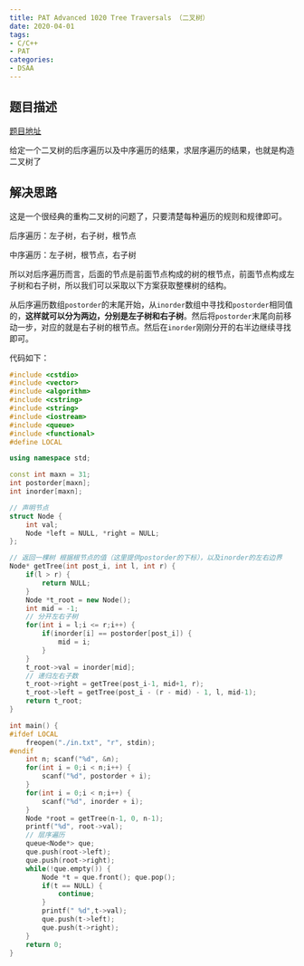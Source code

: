 ```yaml
---
title: PAT Advanced 1020 Tree Traversals （二叉树）
date: 2020-04-01
tags:
- C/C++
- PAT
categories:
- DSAA
---
```


## 题目描述

[题目地址](https://pintia.cn/problem-sets/994805342720868352/problems/994805485033603072)

给定一个二叉树的后序遍历以及中序遍历的结果，求层序遍历的结果，也就是构造二叉树了

<!-- more -->

## 解决思路

这是一个很经典的重构二叉树的问题了，只要清楚每种遍历的规则和规律即可。

后序遍历：左子树，右子树，根节点

中序遍历：左子树，根节点，右子树

所以对后序遍历而言，后面的节点是前面节点构成的树的根节点，前面节点构成左子树和右子树，所以我们可以采取以下方案获取整棵树的结构。

从后序遍历数组`postorder`的末尾开始，从`inorder`数组中寻找和`postorder`相同值的，**这样就可以分为两边，分别是左子树和右子树**。然后将`postorder`末尾向前移动一步，对应的就是右子树的根节点。然后在`inorder`刚刚分开的右半边继续寻找即可。

代码如下：

```cpp
#include <cstdio>
#include <vector>
#include <algorithm>
#include <cstring>
#include <string>
#include <iostream>
#include <queue>
#include <functional>
#define LOCAL

using namespace std;

const int maxn = 31;
int postorder[maxn];
int inorder[maxn];

// 声明节点
struct Node {
    int val;
    Node *left = NULL, *right = NULL;
};

// 返回一棵树 根据根节点的值（这里提供postorder的下标），以及inorder的左右边界
Node* getTree(int post_i, int l, int r) {
    if(l > r) {
        return NULL;
    }
    Node *t_root = new Node();
    int mid = -1;
    // 分开左右子树
    for(int i = l;i <= r;i++) {
        if(inorder[i] == postorder[post_i]) {
            mid = i;
        }
    }
    t_root->val = inorder[mid];
    // 递归左右子数
    t_root->right = getTree(post_i-1, mid+1, r);
    t_root->left = getTree(post_i - (r - mid) - 1, l, mid-1);
    return t_root;
}

int main() {
#ifdef LOCAL
    freopen("./in.txt", "r", stdin);
#endif
    int n; scanf("%d", &n);
    for(int i = 0;i < n;i++) {
        scanf("%d", postorder + i);
    }
    for(int i = 0;i < n;i++) {
        scanf("%d", inorder + i);
    }
    Node *root = getTree(n-1, 0, n-1);
    printf("%d", root->val);
    // 层序遍历
    queue<Node*> que;
    que.push(root->left);
    que.push(root->right);
    while(!que.empty()) {
        Node *t = que.front(); que.pop();
        if(t == NULL) {
            continue;
        }
        printf(" %d",t->val);
        que.push(t->left);
        que.push(t->right);
    }
    return 0;
}
```

